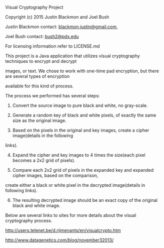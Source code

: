 Visual Cryptography Project

Copyright (c) 2015 Justin Blackmon and Joel Bush

Justin Blackmon contact: blackmon.justin@gmail.com, 

Joel Bush contact: bush2@pdx.edu

For licensing information refer to LICENSE.md

This project is a Java application that utilizes visual cryptography techniques to encrypt and decrypt 

images, or text. We chose to work with one-time pad encryption, but there are several types of encryption 

available for this kind of process. 

The process we performed has several steps:

1. Convert the source image to pure black and white, no gray-scale.

2. Generate a random key of black and white pixels, of exactly the same size as the original image.

3. Based on the pixels in the original and key images, create a cipher image(details in the following 

links).

4. Expand the cipher and key images to 4 times the size(each pixel becomes a 2x2 grid of pixels).

5. Compare each 2x2 grid of pixels in the expanded key and expanded cipher images, based on the comparison, 

create either a black or white pixel in the decrypted image(details in following links).

6. The resulting decrypted image should be an exact copy of the original black and white image.

Below are several links to sites for more details about the visual cryptography process.

http://users.telenet.be/d.rijmenants/en/visualcrypto.htm

http://www.datagenetics.com/blog/november32013/




